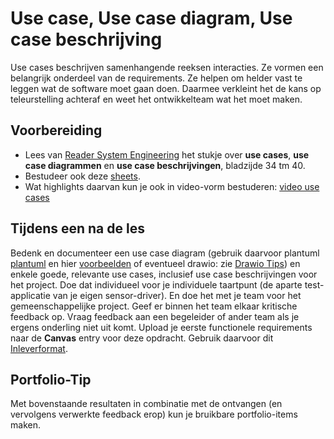 # Use case, Use case diagram, Use case beschrijving

Use cases beschrijven samenhangende reeksen interacties. Ze vormen een belangrijk onderdeel van de requirements. Ze helpen om helder vast te leggen wat de software moet gaan doen. Daarmee verkleint het de kans op teleurstelling achteraf en weet het ontwikkelteam wat het moet maken.

## Voorbereiding

- Lees van [Reader System Engineering](https://github.com/HU-TI-DEV/TI-S2/blob/main/hardware-interfacing/pdfs/reader-system-engineering.pdf) het stukje over **use cases**, **use case diagrammen** en **use case beschrijvingen**, bladzijde 34 tm 40.
- Bestudeer ook deze [sheets](https://github.com/HU-TI-DEV/TI-S2/blob/main/hardware-interfacing/pdfs/sheets-use-cases.pdf).
- Wat highlights daarvan kun je ook in video-vorm bestuderen: [video use cases](https://www.youtube.com/watch?v=KOnqXexY-1A)

## Tijdens een na de les

Bedenk en documenteer een use case diagram (gebruik daarvoor plantuml [plantuml](https://plantuml.com/) en hier [voorbeelden](https://github.com/HU-TI-DEV/TI-S3/blob/main/software/modelleren/plantuml/README.md) of eventueel drawio: zie [Drawio Tips](../../software/modelleren/drawio-tips/drawio-tips.md)) en enkele goede, relevante use cases, inclusief use case beschrijvingen voor het project. Doe dat individueel voor je individuele taartpunt (de aparte test-applicatie van je eigen sensor-driver). En doe het met je team voor het gemeenschappelijke project. Geef er binnen het team elkaar kritische feedback op. Vraag feedback aan een begeleider of ander team als je ergens onderling niet uit komt. Upload je eerste functionele requirements naar de **Canvas** entry voor deze opdracht. Gebruik daarvoor dit [Inleverformat](../../software/modelleren/inleverformat-voor-modelleeropdrachten.md).

## Portfolio-Tip

Met bovenstaande resultaten in combinatie met de ontvangen (en vervolgens verwerkte feedback erop) kun je bruikbare portfolio-items maken.
